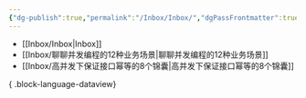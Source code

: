 ```yaml
---
{"dg-publish":true,"permalink":"/Inbox/Inbox/","dgPassFrontmatter":true}
---
```


- [[Inbox/Inbox\|Inbox]]
- [[Inbox/聊聊并发编程的12种业务场景\|聊聊并发编程的12种业务场景]]
- [[Inbox/高并发下保证接口幂等的8个锦囊\|高并发下保证接口幂等的8个锦囊]]

{ .block-language-dataview}